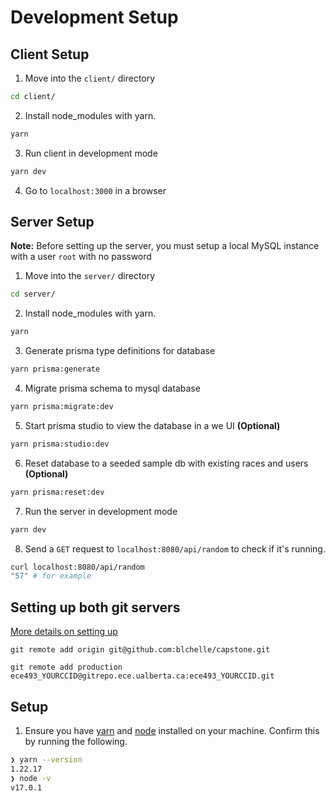 # Development Setup

## Client Setup

1. Move into the `client/` directory

```sh
cd client/
```

2. Install node_modules with yarn.

```sh
yarn
```

3. Run client in development mode

```sh
yarn dev
```

4. Go to `localhost:3000` in a browser

## Server Setup

**Note:** Before setting up the server, you must setup a local MySQL instance with a user `root` with no password

1. Move into the `server/` directory

```sh
cd server/
```

2. Install node_modules with yarn.

```sh
yarn
```

3. Generate prisma type definitions for database

```sh
yarn prisma:generate
```

4. Migrate prisma schema to mysql database

```sh
yarn prisma:migrate:dev
```

5. Start prisma studio to view the database in a we UI **(Optional)**

```sh
yarn prisma:studio:dev
```

6. Reset database to a seeded sample db with existing races and users **(Optional)**

```sh
yarn prisma:reset:dev
```

7. Run the server in development mode

```sh
yarn dev
```

8. Send a `GET` request to `localhost:8080/api/random` to check if it's running.

```sh
curl localhost:8080/api/random
"57" # for example
```

## Setting up both git servers

[More details on setting up](https://eclass.srv.ualberta.ca/mod/resource/view.php?id=5806504)

```
git remote add origin git@github.com:blchelle/capstone.git
```

```
git remote add production ece493_YOURCCID@gitrepo.ece.ualberta.ca:ece493_YOURCCID.git
```

## Setup

1. Ensure you have [yarn](https://yarnpkg.com/getting-started/install) and [node](https://nodejs.org/en/download/) installed on your machine. Confirm this by running the following.

```sh
❯ yarn --version
1.22.17
❯ node -v
v17.0.1
```
